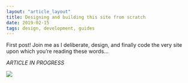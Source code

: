 ```yaml
---
layout: "article_layout"
title: Designing and building this site from scratch
date: 2019-02-15
tags: design, development, guides
---
```


<p>First post! Join me as I deliberate, design, and finally code the very site upon which you’re reading these words...</p>

<i>ARTICLE IN PROGRESS</i>

<img class="article_image" src="/pages/journal/journal_assets/Desk_in_March_2019.jpg" />
